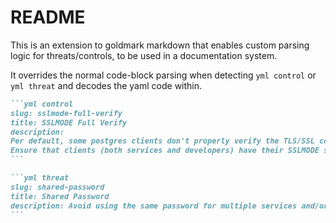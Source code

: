 # README

This is an extension to goldmark markdown that enables custom parsing logic for threats/controls,
to be used in a documentation system.

It overrides the normal code-block parsing when detecting `yml control` or `yml threat` and
decodes the yaml code within.

````markdown
```yml control
slug: sslmode-full-verify
title: SSLMODE Full Verify
description:
Per default, some postgres clients don't properly verify the TLS/SSL connection to postgres.
Ensure that clients (both services and developers) have their SSLMODE set to full-verify.
```
````

````markdown
```yml threat
slug: shared-password
title: Shared Password
description: Avoid using the same password for multiple services and/or users. In case of an incident, it will be difficult to track down where the credentials were compromised and shared credentials are more likely to leak.
```
````
